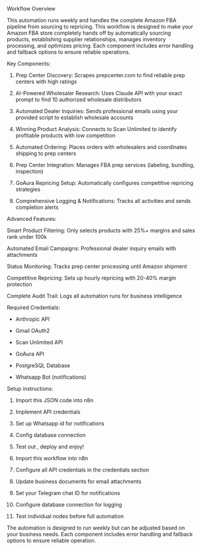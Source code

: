 Workflow Overview

This automation runs weekly and handles the complete Amazon FBA pipeline from sourcing to repricing. This workflow is designed to make your Amazon FBA store completely hands off by automatically sourcing products, establishing supplier relationships, manages inventory processing, and optimizes pricing. Each component includes error handling and fallback options to ensure reliable operations. 

Key Components:

1. Prep Center Discovery: 
Scrapes prepcenter.com to find reliable prep centers with high ratings

2. AI-Powered Wholesaler Research:
Uses Claude API with your exact prompt to find 10 authorized wholesale distributors

3. Automated Dealer Inquiries: 
Sends professional emails using your provided script to establish wholesale accounts

4. Winning Product Analysis: 
Connects to Scan Unlimited to identify profitable products with low competition

5. Automated Ordering: 
Places orders with wholesalers and coordinates shipping to prep centers

6. Prep Center Integration:
Manages FBA prep services (labeling, bundling, inspection)

7. GoAura Repricing Setup: 
Automatically configures competitive repricing strategies

8. Comprehensive Logging & Notifications: 
Tracks all activities and sends completion alerts

Advanced Features:

Smart Product Filtering: Only selects products with 25%+ margins and sales rank under 100k

Automated Email Campaigns: 
Professional dealer inquiry emails with attachments

Status Monitoring: 
Tracks prep center processing until Amazon shipment

Competitive Repricing: 
Sets up hourly repricing with 20-40% margin protection

Complete Audit Trail: 
Logs all automation runs for business intelligence

Required Credentials:

- Anthropic API 

- Gmail OAuth2

- Scan Unlimited API

- GoAura API

- PostgreSQL Database

- Whatsapp Bot (notifications)

Setup instructions: 
1. Import this JSON code into n8n 

2. Implement API credentials 

3. Set up Whatsapp id for notifications 

4. Config database connection 

5. Test out , deploy and enjoy! 


1. Import this workflow into n8n
2. Configure all API credentials in the credentials section
3. Update business documents for email attachments
4. Set your Telegram chat ID for notifications
5. Configure database connection for logging
6. Test individual nodes before full automation



The automation is designed to run weekly but can be adjusted based on your business needs. Each component includes error handling and fallback options to ensure reliable operation. 
